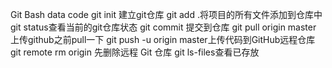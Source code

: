 
Git Bash
data code
git init 建立git仓库
git add .将项目的所有文件添加到仓库中
git status查看当前的git仓库状态
git commit 提交到仓库
git pull origin master 上传github之前pull一下
git push -u origin master上传代码到GitHub远程仓库
git remote rm origin  先删除远程 Git 仓库
git ls-files查看已存放
